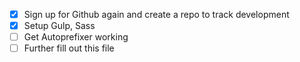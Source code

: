 - [x] Sign up for Github again and create a repo to track development
- [x] Setup Gulp, Sass
- [ ] Get Autoprefixer working
- [ ] Further fill out this file